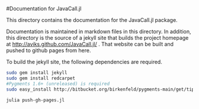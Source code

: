 #Documentation for JavaCall.jl

This directory contains the documentation for the JavaCall.jl package. 

Documentation is maintained in markdown files in this directory. 
In addition, this directory is the source of a jekyll site that builds the
project homepage at http://aviks.github.com/JavaCall.jl/ . That website can 
be built and pushed to github pages from here. 

To build the jekyll site, the following dependencies are required.  

```bash
sudo gem install jekyll
sudo gem install redcarpet
#Pygments 1.6+ (unreleased) is required
sudo easy_install http://bitbucket.org/birkenfeld/pygments-main/get/tip.zip#egg=Pygments-dev

julia push-gh-pages.jl
```
